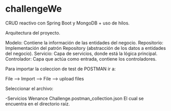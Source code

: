 # challengeWe

CRUD reactivo con Spring Boot y MongoDB + uso de hilos.

Arquitectura del proyecto.

Modelo: Contiene la información de las entidades del negocio.
Repositorio: Implementación del patrón Repository (abstracción de los datos a entidades del negocio).
Servicio: Capa de servicios, donde está la lógica principal.
Controlador: Capa que actúa como entrada, contiene los controladores.




Para importar la coleccion de test de POSTMAN ir a:

File --> Import --> File --> upload files

Seleccionar el archivo:

-Servicios Wenance Challenge.postman_collection.json
El cual se encuentra en el directorio raiz.



